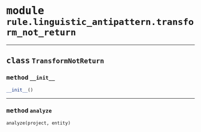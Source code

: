 <!-- markdownlint-disable -->

# <kbd>module</kbd> `rule.linguistic_antipattern.transform_not_return`






---

## <kbd>class</kbd> `TransformNotReturn`




### <kbd>method</kbd> `__init__`

```python
__init__()
```








---

### <kbd>method</kbd> `analyze`

```python
analyze(project, entity)
```






